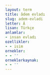 ```yaml
---
layout: term
title: âdem evladı
slug: adem-evladi
letter: Â
lisan: Türkçe
anlamlar:
- insan evladı
ozellikler:
- - isim
ornekler:
- - ''
orneklerkaynak:
- - ''
---
```

